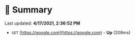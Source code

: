 # 📖 Summary
Last updated: **4/17/2021, 2:36:52 PM**

- `GET` [https://google.com](https://google.com) - **Up** (208ms)
